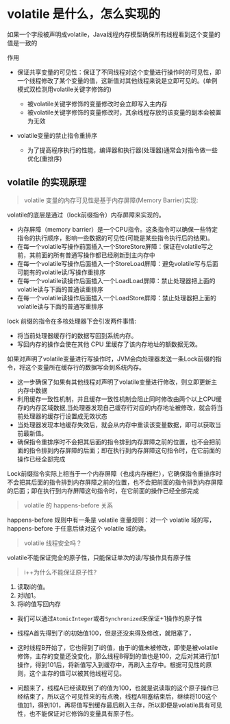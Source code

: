 # volatile 是什么，怎么实现的

如果一个字段被声明成volatile，Java线程内存模型确保所有线程看到这个变量的值是一致的

作用
* 保证共享变量的可见性：保证了不同线程对这个变量进行操作时的可见性，即一个线程修改了某个变量的值，这新值对其他线程来说是立即可见的。(单例模式双检测用volatile关键字修饰的)
  * 被volatile关键字修饰的变量修改时会立即写入主内存
  * 被volatile关键字修饰的变量修改时，其余线程存放的该变量的副本会被置为无效

* volatile变量的禁止指令重排序
  * 为了提高程序执行的性能，编译器和执行器(处理器)通常会对指令做一些优化(重排序)   


## volatile 的实现原理
> volatile 变量的内存可见性是基于内存屏障(Memory Barrier)实现:

volatile的底层是通过（lock前缀指令）内存屏障来实现的。

* 内存屏障（memory barrier）是一个CPU指令。这条指令可以确保一些特定指令的执行顺序，影响一些数据的可见性(可能是某些指令执行后的结果)。
* 在每一个volatile写操作前面插入一个StoreStore屏障：保证在volatile写之前，其前面的所有普通写操作都已经刷新到主内存中
* 在每一个volatile写操作后面插入一个StoreLoad屏障：避免volatile写与后面可能有的volatile读/写操作重排序
* 在每一个volatile读操作后面插入一个LoadLoad屏障：禁止处理器把上面的volatile读与下面的普通读重排序
* 在每一个volatile读操作后面插入一个LoadStore屏障：禁止处理器把上面的volatile读与下面的普通写重排序

lock 前缀的指令在多核处理器下会引发两件事情:
* 将当前处理器缓存行的数据写回到系统内存。
* 写回内存的操作会使在其他 CPU 里缓存了该内存地址的额数据无效。

如果对声明了volatile变量进行写操作时，JVM会向处理器发送一条Lock前缀的指令，将这个变量所在缓存行的数据写会到系统内存。
* 这一步确保了如果有其他线程对声明了volatile变量进行修改，则立即更新主内存中数据
* 利用缓存一致性机制，并且缓存一致性机制会阻止同时修改由两个以上CPU缓存的内存区域数据,当处理器发现自己缓存行对应的内存地址被修改，就会将当前处理器的缓存行设置成无效状态
* 当处理器发现本地缓存失效后，就会从内存中重读该变量数据，即可以获取当前最新值。
* 确保指令重排序时不会把其后面的指令排到内存屏障之前的位置，也不会把前面的指令排到内存屏障的后面；即在执行到内存屏障这句指令时，在它前面的操作已经全部完成


Lock前缀指令实际上相当于一个内存屏障（也成内存栅栏），它确保指令重排序时不会把其后面的指令排到内存屏障之前的位置，也不会把前面的指令排到内存屏障的后面；即在执行到内存屏障这句指令时，在它前面的操作已经全部完成

> volatile 的 happens-before 关系

happens-before 规则中有一条是 volatile 变量规则：对一个 volatile 域的写，happens-before 于任意后续对这个 volatile 域的读。

> volatile 线程安全吗？

volatile不能保证完全的原子性，只能保证单次的读/写操作具有原子性

> i++为什么不能保证原子性?

1. 读取i的值。
2. 对i加1。
3. 将i的值写回内存
*  我们可以通过`AtomicInteger`或者`Synchronized`来保证+1操作的原子性

* 线程A首先得到了i的初始值100，但是还没来得及修改，就阻塞了，
* 这时线程B开始了，它也得到了i的值，由于i的值未被修改，即使是被volatile修饰，主存的变量还没变化，那么线程B得到的值也是100，之后对其进行加1操作，得到101后，将新值写入到缓存中，再刷入主存中。根据可见性的原则，这个主存的值可以被其他线程可见。
*  问题来了，线程A已经读取到了i的值为100，也就是说读取的这个原子操作已经结束了，所以这个可见性来的有点晚，线程A阻塞结束后，继续将100这个值加1，得到101，再将值写到缓存最后刷入主存，所以即便是volatile具有可见性，也不能保证对它修饰的变量具有原子性。
